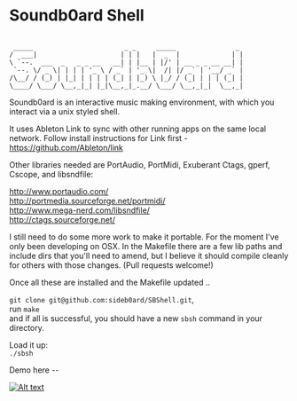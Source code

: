 # Soundb0ard Shell

```

 _____                       _ _     _____               _
/  ___|                     | | |   |  _  |             | |
\ `--.  ___  _   _ _ __   __| | |__ | |/' | __ _ _ __ __| |
 `--. \/ _ \| | | | '_ \ / _` | '_ \|  /| |/ _` | '__/ _` |
/\__/ / (_) | |_| | | | | (_| | |_) \ |_/ / (_| | | | (_| |
\____/ \___/ \__,_|_| |_|\__,_|_.__/ \___/ \__,_|_|  \__,_|

```


Soundb0ard is an interactive music making environment, with which you interact via a unix styled shell.

It uses Ableton Link to sync with other running apps on the same local network. Follow install instructions for Link first - https://github.com/Ableton/link

Other libraries needed are PortAudio, PortMidi, Exuberant Ctags, gperf, Cscope, and libsndfile:  

http://www.portaudio.com/  
http://portmedia.sourceforge.net/portmidi/  
http://www.mega-nerd.com/libsndfile/  
http://ctags.sourceforge.net/  

I still need to do some more work to make it portable. For the moment I've only been developing on OSX. In the Makefile there are a few lib paths and include dirs that you'll need to amend, but I believe it should compile cleanly for others with those changes. (Pull requests welcome!)


Once all these are installed and the Makefile updated ..

`git clone git@github.com:sideb0ard/SBShell.git`,  
run `make`  
and if all is successful, you should have a new `sbsh` command in your directory.  

Load it up:  
`./sbsh`  

Demo here --

[![Alt text](https://img.youtube.com/vi/wNFlijArs2g/0.jpg)](https://www.youtube.com/watch?v=wNFlijArs2g)

